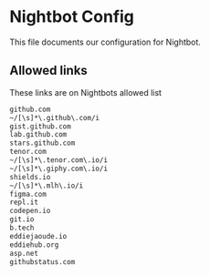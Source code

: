 # Nightbot Config

This file documents our configuration for Nightbot.

## Allowed links

These links are on Nightbots allowed list

```txt
github.com
~/[\s]*\.github\.com/i
gist.github.com
lab.github.com
stars.github.com
tenor.com
~/[\s]*\.tenor.com\.io/i
~/[\s]*\.giphy.com\.io/i
shields.io
~/[\s]*\.mlh\.io/i
figma.com
repl.it
codepen.io
git.io
b.tech
eddiejaoude.io
eddiehub.org
asp.net
githubstatus.com
```
